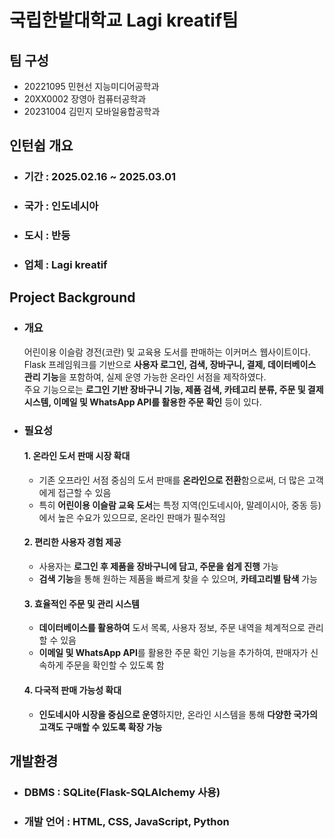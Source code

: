 # 국립한밭대학교 Lagi kreatif팀

## 팀 구성 
- 20221095 민현선 지능미디어공학과
- 20XX0002 장영아 컴퓨터공학과
- 20231004 김민지 모바일융합공학과

## 인턴쉽 개요
  - ### 기간 : 2025.02.16 ~ 2025.03.01
  - ### 국가 : 인도네시아
  - ### 도시 : 반둥
  - ### 업체 : Lagi kreatif

## Project Background
  - ### 개요
    어린이용 이슬람 경전(코란) 및 교육용 도서를 판매하는 이커머스 웹사이트이다.  
    Flask 프레임워크를 기반으로 **사용자 로그인, 검색, 장바구니, 결제, 데이터베이스 관리 기능**을 포함하여, 실제 운영 가능한 온라인 서점을 제작하였다.  
    주요 기능으로는 **로그인 기반 장바구니 기능, 제품 검색, 카테고리 분류, 주문 및 결제 시스템, 이메일 및 WhatsApp API를 활용한 주문 확인** 등이 있다.
  - ### 필요성
    #### 1. 온라인 도서 판매 시장 확대  
    - 기존 오프라인 서점 중심의 도서 판매를 **온라인으로 전환**함으로써, 더 많은 고객에게 접근할 수 있음
    - 특히 **어린이용 이슬람 교육 도서**는 특정 지역(인도네시아, 말레이시아, 중동 등)에서 높은 수요가 있으므로, 온라인 판매가 필수적임

    #### 2. 편리한 사용자 경험 제공  
    - 사용자는 **로그인 후 제품을 장바구니에 담고, 주문을 쉽게 진행** 가능
    - **검색 기능**을 통해 원하는 제품을 빠르게 찾을 수 있으며, **카테고리별 탐색** 가능
    
    #### 3. 효율적인 주문 및 관리 시스템  
    - **데이터베이스를 활용하여** 도서 목록, 사용자 정보, 주문 내역을 체계적으로 관리할 수 있음
    - **이메일 및 WhatsApp API**를 활용한 주문 확인 기능을 추가하여, 판매자가 신속하게 주문을 확인할 수 있도록 함
    
    #### 4. 다국적 판매 가능성 확대  
    - **인도네시아 시장을 중심으로 운영**하지만, 온라인 시스템을 통해 **다양한 국가의 고객도 구매할 수 있도록 확장 가능**

## 개발환경
  - ### DBMS : SQLite(Flask-SQLAlchemy 사용)
  - ### 개발 언어 : HTML, CSS, JavaScript, Python
